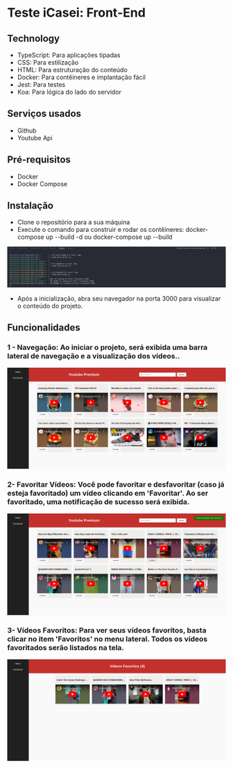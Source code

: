 # Teste iCasei: Front-End

## Technology 

* TypeScript: Para aplicações tipadas
* CSS: Para estilização
* HTML: Para estruturação do conteúdo 
* Docker: Para contêineres e implantação fácil
* Jest: Para testes
* Koa: Para lógica do lado do servidor

## Serviços usados
* Github
* Youtube Api

## Pré-requisitos
* Docker
* Docker Compose

## Instalação
* Clone o repositório para a sua máquina
* Execute o comando para construir e rodar os contêineres: docker-compose up --build -d ou docker-compose up --build 

![docker image](https://github.com/kiondartel/microFront_challenge/blob/main/bff/public/assets/Captura%20de%20tela%20de%202024-06-30%2015-58-55.png)

* Após a inicialização, abra seu navegador na porta 3000 para visualizar o conteúdo do projeto.

## Funcionalidades
### 1 - Navegação: Ao iniciar o projeto, será exibida uma barra lateral de navegação e a visualização dos vídeos..

![Homepage image](https://github.com/kiondartel/microFront_challenge/blob/main/bff/public/assets/home.png)

### 2- Favoritar Vídeos: Você pode favoritar e desfavoritar (caso já esteja favoritado) um vídeo clicando em 'Favoritar'. Ao ser favoritado, uma notificação de sucesso será exibida.

![Sucess image](https://github.com/kiondartel/microFront_challenge/blob/main/bff/public/assets/sucess.png)

### 3- Vídeos Favoritos: Para ver seus vídeos favoritos, basta clicar no item 'Favoritos' no menu lateral. Todos os vídeos favoritados serão listados na tela.

![Favorites image](https://github.com/kiondartel/microFront_challenge/blob/main/bff/public/assets/favoritos.png)
